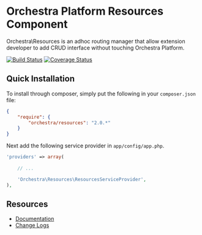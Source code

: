 Orchestra Platform Resources Component
==============

Orchestra\Resources is an adhoc routing manager that allow extension developer to add CRUD interface without touching Orchestra Platform.

[![Build Status](https://travis-ci.org/orchestral/resources.png?branch=master)](https://travis-ci.org/orchestral/resources) [![Coverage Status](https://coveralls.io/repos/orchestral/resources/badge.png?branch=master)](https://coveralls.io/r/orchestral/resources?branch=master)

## Quick Installation

To install through composer, simply put the following in your `composer.json` file:

```json
{
	"require": {
		"orchestra/resources": "2.0.*"
	}
}
```

Next add the following service provider in `app/config/app.php`.

```php
'providers' => array(
	
	// ...

	'Orchestra\Resources\ResourcesServiceProvider',
),
```

## Resources

* [Documentation](http://orchestraplatform.com/docs/2.0/components/resources)
* [Change Logs](https://github.com/orchestral/resources/wiki/Change-Logs)
